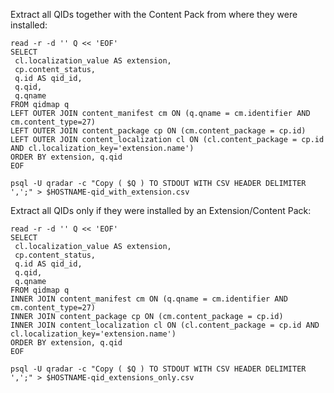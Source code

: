 
Extract all QIDs together with the Content Pack from where they were installed:

    read -r -d '' Q << 'EOF'
    SELECT
     cl.localization_value AS extension,
     cp.content_status,
     q.id AS qid_id,
     q.qid,
     q.qname
    FROM qidmap q
    LEFT OUTER JOIN content_manifest cm ON (q.qname = cm.identifier AND cm.content_type=27) 
    LEFT OUTER JOIN content_package cp ON (cm.content_package = cp.id)
    LEFT OUTER JOIN content_localization cl ON (cl.content_package = cp.id AND cl.localization_key='extension.name')
    ORDER BY extension, q.qid
    EOF
    
    psql -U qradar -c "Copy ( $Q ) TO STDOUT WITH CSV HEADER DELIMITER ',';" > $HOSTNAME-qid_with_extension.csv


Extract all QIDs only if they were installed by an Extension/Content Pack:

    read -r -d '' Q << 'EOF'
    SELECT
     cl.localization_value AS extension,
     cp.content_status,
     q.id AS qid_id,
     q.qid,
     q.qname
    FROM qidmap q
    INNER JOIN content_manifest cm ON (q.qname = cm.identifier AND cm.content_type=27) 
    INNER JOIN content_package cp ON (cm.content_package = cp.id)
    INNER JOIN content_localization cl ON (cl.content_package = cp.id AND cl.localization_key='extension.name')
    ORDER BY extension, q.qid
    EOF
    
    psql -U qradar -c "Copy ( $Q ) TO STDOUT WITH CSV HEADER DELIMITER ',';" > $HOSTNAME-qid_extensions_only.csv

